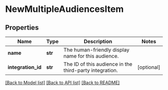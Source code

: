 # NewMultipleAudiencesItem


## Properties
Name | Type | Description | Notes
------------ | ------------- | ------------- | -------------
**name** | **str** | The human-friendly display name for this audience. | 
**integration_id** | **str** | The ID of this audience in the third-party integration. | [optional] 

[[Back to Model list]](../README.md#documentation-for-models) [[Back to API list]](../README.md#documentation-for-api-endpoints) [[Back to README]](../README.md)


